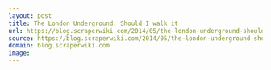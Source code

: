```yaml
---
layout: post
title: The London Underground: Should I walk it
url: https://blog.scraperwiki.com/2014/05/the-london-underground-should-i-walk-it/
source: https://blog.scraperwiki.com/2014/05/the-london-underground-should-i-walk-it/
domain: blog.scraperwiki.com
image: 
---
```


